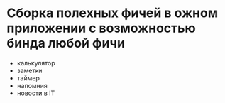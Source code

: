 # Сборка полехных фичей в ожном приложении с возможностью бинда любой фичи
- калькулятор
- заметки
- таймер
- напомния
- новости в IT